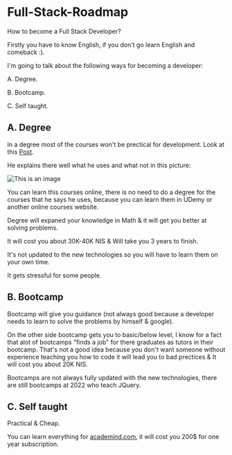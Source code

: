 # Full-Stack-Roadmap
How to become a Full Stack Developer?

Firstly you have to know English, if you don't go learn English and comeback :). 

I'm going to talk about the following ways for becoming a developer:

  A. Degree.
  
  B. Bootcamp.
  
  C. Self taught.
  
## A. Degree
In a degree most of the courses won't be prectical for development. Look at this [Post](https://www.linkedin.com/posts/avi-lewis_%D7%94%D7%90%D7%9D-%D7%AA%D7%95%D7%90%D7%A8-%D7%91%D7%9E%D7%93%D7%A2%D7%99-%D7%9E%D7%97%D7%A9%D7%91-%D7%91%D7%90%D7%9E%D7%AA-%D7%A8%D7%9C%D7%95%D7%95%D7%A0%D7%98%D7%99-%D7%9C%D7%A2%D7%91%D7%95%D7%93%D7%AA-%D7%94%D7%99%D7%95%D7%9D-activity-6873009869566418944-rrTy/).

He explains there well what he uses and what not in this picture:

![This is an image](https://media-exp1.licdn.com/dms/image/C5622AQEnnatJPxjd3A/feedshare-shrink_800/0/1638653246384?e=1655337600&v=beta&t=VHvkO_ehK9pYCEPQO26MUW0oRqQStMiNI5PEgf8pydo)

You can learn this courses online, there is no need to do a degree for the courses that he says he uses, because you can learn them in UDemy or another online courses website.
  
Degree will expaned your knowledge in Math & it will get you better at solving problems.

It will cost you about 30K-40K NIS & Will take you 3 years to finish.

It's not updated to the new technologies so you will have to learn them on your own time.

It gets stressful for some people.
  
## B. Bootcamp
Bootcamp will give you guidance (not always good because a developer needs to learn to solve the problems by himself & google).

On the other side bootcamp gets you to basic/below level, I know for a fact that alot of bootcamps "finds a job" for there graduates as tutors in their bootcamp.
That's not a good idea because you don't want someone without experience teaching you how to code it will lead you to bad prectices & It will cost you about 20K NIS.

Bootcamps are not always fully updated with the new technologies, there are still bootcamps at 2022 who teach JQuery.

## C. Self taught
Practical & Cheap.

You can learn everything for [academind.com](academind.com), it will cost you 200$ for one year subscription.


